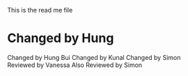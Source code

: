 This is the read me file

Changed by Hung
=======
Changed by Hung Bui
Changed by Kunal
Changed by Simon  
Reviewed by Vanessa
Also Reviewed by Simon
